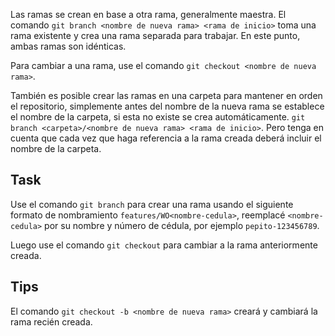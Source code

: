 Las ramas se crean en base a otra rama, generalmente maestra. El comando `git branch <nombre de nueva rama> <rama de inicio>` toma una rama existente y crea una rama separada para trabajar. En este punto, ambas ramas son idénticas.

Para cambiar a una rama, use el comando `git checkout <nombre de nueva rama>`.

También es posible crear las ramas en una carpeta para mantener en orden el repositorio, simplemente antes del nombre de la nueva rama se establece el nombre de la carpeta, si esta no existe se crea automáticamente. `git branch <carpeta>/<nombre de nueva rama> <rama de inicio>`. Pero tenga en cuenta que cada vez que haga referencia a la rama creada deberá incluir el nombre de la carpeta.

## Task

Use el comando `git branch` para crear una rama usando el siguiente formato de nombramiento `features/WO<nombre-cedula>`, reemplacé `<nombre-cedula>` por su nombre y número de cédula, por ejemplo `pepito-123456789`.

Luego use el comando `git checkout` para cambiar a la rama anteriormente creada.

## Tips

El comando `git checkout -b <nombre de nueva rama>` creará y cambiará la rama recién creada.

